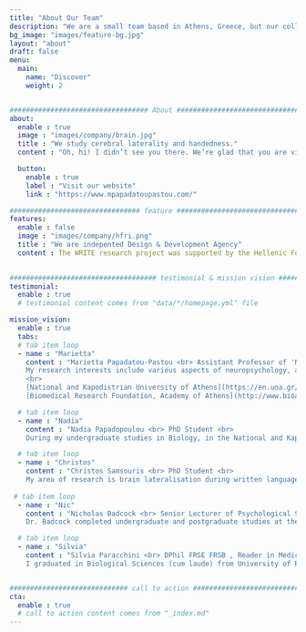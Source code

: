 ```yaml
---
title: "About Our Team"
description: "We are a small team based in Athens, Greece, but our collaborations extend across the globe."
bg_image: "images/feature-bg.jpg"
layout: "about"
draft: false
menu:
  main:
    name: "Discover"
    weight: 2


################################## About #####################################
about:
  enable : true
  image : "images/company/brain.jpg"
  title : "We study cerebral laterality and handedness."
  content : "Oh, hi! I didn’t see you there. We’re glad that you are visiting our site for the project WRITE. Uhmm… Do you want some coffee? Tea maybe? Well, suit yourself and check out our projects. Let us know if you have any questions - we’ll be happy to answer them!"

  button:
    enable : true
    label : "Visit our website"
    link : "https://www.mpapadatoupastou.com/"

################################ feature #####################################
features:
  enable : false
  image : "images/company/hfri.png"
  title : "We are indepented Design & Development Agency"
  content : The WRITE research project was supported by the Hellenic Foundation for Research and Innovation (H.F.R.I.) under the “1st Call for H.F.R.I. Research Projects to support Faculty Members & Researchers and the Procurement of High-and the procurement of high-cost research equipment grant.
  

#################################### testimonial & mission vision #######################################
testimonial:
  enable : true
  # testimonial content comes from "data/*/homepage.yml" file

mission_vision:
  enable : true
  tabs:
  # tab item loop
  - name : "Marietta"
    content : "Marietta Papadatou-Pastou <br> Assistant Professor of 'Neuropsychology – Language Functions' <br>
    My research interests include various aspects of neuropsychology, as well as cognitive neuroscience and experimental psychology. I have also developed an interest in the contributions of neuroscience in the educational process, i.e. in the new field of educational neuroscience. The main focus of my work is on behavioural and brain lateralization (i.e., handedness and brain asymmetry), in healthy adults and children as well as in students with special education needs (students with dyslexia, dysgraphia, hearing impaired students, students in the Autism Spectrum, and students with low or high IQ). I am employing behavioural and brain imaging techniques (functional transcranial Doppler ultrasound, fTCD) and I am a member of the Consortium on Language Asymmetry (COLA). I have also worked in neuropsychopharmacology, using functional magnetic resonance imaging (fMRI) to investigate the neural and behavioral effects of antidepressant drug action and of mood induction on autobiographical memory. I am further interested in meta-science, with a special focus on meta-analysis, and fascinated about reproducible research. I am a member of the Psychological Science Accelerator (PSA), where I have also served as an Assistant Director for the Ethics Review Committee. I am also usually happy to collect Greek data for fellow researchers doing cross-cultural work. On the applied side, I am a Research Associate for iConcipio, an online support provider based in London UK. iConcipio has developed an online support system for psycholocal and study skills difficulties faced by students in Higher Education, under the name MePlusMe. Last but not least, I am interested in science outreach, giving talks, writing a column named “Let’s Science” for a8inea.com, and writing short articles in the Greek press. <br>
    <br>
    [National and Kapodistrian University of Athens](https://en.uoa.gr/) <br>
    [Biomedical Research Foundation, Academy of Athens](http://www.bioacademy.gr/home)"

  # tab item loop
  - name : "Nadia"
    content : "Nadia Papadopoulou <br> PhD Student <br>
    During my undergraduate studies in Biology, in the National and Kapodistrian University of Athens (NKUA), my keen interest in studying the nervous system and behavior grew. Therefore, I proceeded with the Athens International Master’s Programme in Neurosciences, offered by the NKUA, in order to focus on the brain and how its functions are interpreted into behavior. For my PhD, I am pleased to study the lateralization of the brain in the process of written language both in adults and in children with dyslexia and/or dysgraphia, but also how lateralization patterns can be altered after a phonological intervention in children with dyslexia."

  # tab item loop
  - name : "Christos"
    content : "Christos Samsouris <br> PhD Student <br>
    My area of research is brain lateralisation during written language production using functional Transcranial Dopler sonography (fTDC). I am also interested in implementing modern tools for better and more meaningful processing of neuroimaging data."
 
 # tab item loop
  - name : "Nic"
    content : "Nicholas Badcock <br> Senior Lecturer of Psychological Science, University of Western Australia <br>
    Dr. Badcock completed undergraduate and postgraduate studies at the University of Western Australia (UWA). He spent 11 years as a postdoc including time at Oxford University working with Professor Dorothy Bishop and Macquarie University working with Prof. Geneveive McArthur within the Reading Program of the Australian Research Council Centre of Excellence in Cognition and its Disorders. In 2020, he returned to UWA as a Senior Lecturer in the School of Psychological Science. Dr. Badcock is a developmental cognitive neuroscientist, interested in how perceptual and attentional capacities underpin complex functioning such as how cognitive control relates to reading ability. His research focuses on learning difficulties and exceptional development with the aim of contributing to scientific understanding as well as translation for education and intervention. He conducts these enquiries using behavioural psychophysics and neuroimaging techniques (e.g., electroencephalography, functional transcranial Doppler ultrasound, and functional magnetic resonance imaging)."

  # tab item loop
  - name : "Silvia"
    content : "Silvia Paracchini <br> DPhil FRSE FRSB , Reader in Medicine University of St Andrews <br>
    I graduated in Biological Sciences (cum laude) from University of Pavia in 1998 and obtained a DPhil in Human Genetics from Oxford University in 2003. My project, supervised by Dr Chris Tyler-Smith and Prof. Ed Southern involved the development of genotyping methods and screening of large cohorts for genetic associations with prostate cancer and male infertility. I conducted my post-doctoral training in Prof. Anthony Monaco’s group at the Welcome Trust Centre for Human Genetics, Oxford University. In 2011 I was awarded a Royal Society University Research Fellowship to set up my group at St Andrews. In 2013 I became member of the Young Academy of Scotland. In 2018 I was elected Fellow of the Royal Society of Biology (FRSB) and in 2019 I became a Fellow of the Royal Society of Edinburgh (FRSE) and was promoted to Reader. I lead the St Andrews Bioinformatics Unit and I am the co-Director of the the Institute of Behavioural and Neural Sciences."


############################# call to action #################################
cta:
  enable : true
  # call to action content comes from "_index.md"
---
```

